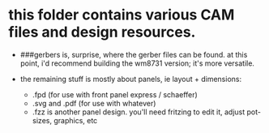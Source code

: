 # this folder contains various CAM files and design resources.

- ###gerbers is, surprise, where the gerber files can be found. at this point, i'd recommend building the wm8731 version; it's more versatile. 

- the remaining stuff is mostly about panels, ie layout + dimensions:

  - .fpd (for use with front panel express / schaeffer)
  - .svg and .pdf (for use with whatever)
  - .fzz is another panel design. you'll need fritzing to edit it, adjust pot-sizes, graphics, etc  
